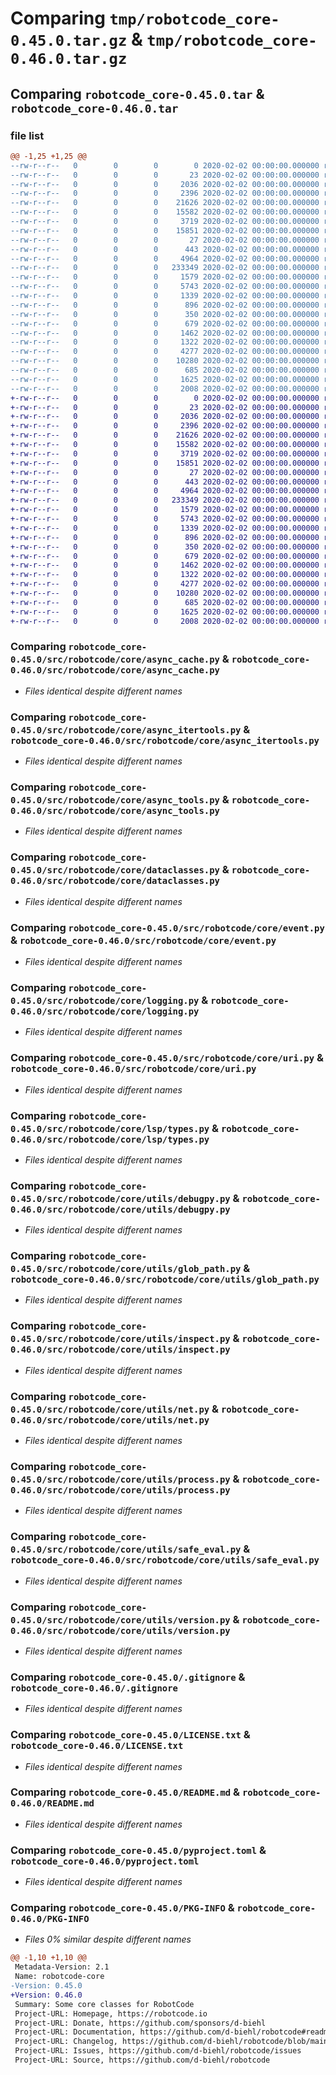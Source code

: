 # Comparing `tmp/robotcode_core-0.45.0.tar.gz` & `tmp/robotcode_core-0.46.0.tar.gz`

## Comparing `robotcode_core-0.45.0.tar` & `robotcode_core-0.46.0.tar`

### file list

```diff
@@ -1,25 +1,25 @@
--rw-r--r--   0        0        0        0 2020-02-02 00:00:00.000000 robotcode_core-0.45.0/src/robotcode/core/__init__.py
--rw-r--r--   0        0        0       23 2020-02-02 00:00:00.000000 robotcode_core-0.45.0/src/robotcode/core/__version__.py
--rw-r--r--   0        0        0     2036 2020-02-02 00:00:00.000000 robotcode_core-0.45.0/src/robotcode/core/async_cache.py
--rw-r--r--   0        0        0     2396 2020-02-02 00:00:00.000000 robotcode_core-0.45.0/src/robotcode/core/async_itertools.py
--rw-r--r--   0        0        0    21626 2020-02-02 00:00:00.000000 robotcode_core-0.45.0/src/robotcode/core/async_tools.py
--rw-r--r--   0        0        0    15582 2020-02-02 00:00:00.000000 robotcode_core-0.45.0/src/robotcode/core/dataclasses.py
--rw-r--r--   0        0        0     3719 2020-02-02 00:00:00.000000 robotcode_core-0.45.0/src/robotcode/core/event.py
--rw-r--r--   0        0        0    15851 2020-02-02 00:00:00.000000 robotcode_core-0.45.0/src/robotcode/core/logging.py
--rw-r--r--   0        0        0       27 2020-02-02 00:00:00.000000 robotcode_core-0.45.0/src/robotcode/core/py.typed
--rw-r--r--   0        0        0      443 2020-02-02 00:00:00.000000 robotcode_core-0.45.0/src/robotcode/core/types.py
--rw-r--r--   0        0        0     4964 2020-02-02 00:00:00.000000 robotcode_core-0.45.0/src/robotcode/core/uri.py
--rw-r--r--   0        0        0   233349 2020-02-02 00:00:00.000000 robotcode_core-0.45.0/src/robotcode/core/lsp/types.py
--rw-r--r--   0        0        0     1579 2020-02-02 00:00:00.000000 robotcode_core-0.45.0/src/robotcode/core/utils/debugpy.py
--rw-r--r--   0        0        0     5743 2020-02-02 00:00:00.000000 robotcode_core-0.45.0/src/robotcode/core/utils/glob_path.py
--rw-r--r--   0        0        0     1339 2020-02-02 00:00:00.000000 robotcode_core-0.45.0/src/robotcode/core/utils/inspect.py
--rw-r--r--   0        0        0      896 2020-02-02 00:00:00.000000 robotcode_core-0.45.0/src/robotcode/core/utils/net.py
--rw-r--r--   0        0        0      350 2020-02-02 00:00:00.000000 robotcode_core-0.45.0/src/robotcode/core/utils/path.py
--rw-r--r--   0        0        0      679 2020-02-02 00:00:00.000000 robotcode_core-0.45.0/src/robotcode/core/utils/process.py
--rw-r--r--   0        0        0     1462 2020-02-02 00:00:00.000000 robotcode_core-0.45.0/src/robotcode/core/utils/safe_eval.py
--rw-r--r--   0        0        0     1322 2020-02-02 00:00:00.000000 robotcode_core-0.45.0/src/robotcode/core/utils/version.py
--rw-r--r--   0        0        0     4277 2020-02-02 00:00:00.000000 robotcode_core-0.45.0/.gitignore
--rw-r--r--   0        0        0    10280 2020-02-02 00:00:00.000000 robotcode_core-0.45.0/LICENSE.txt
--rw-r--r--   0        0        0      685 2020-02-02 00:00:00.000000 robotcode_core-0.45.0/README.md
--rw-r--r--   0        0        0     1625 2020-02-02 00:00:00.000000 robotcode_core-0.45.0/pyproject.toml
--rw-r--r--   0        0        0     2008 2020-02-02 00:00:00.000000 robotcode_core-0.45.0/PKG-INFO
+-rw-r--r--   0        0        0        0 2020-02-02 00:00:00.000000 robotcode_core-0.46.0/src/robotcode/core/__init__.py
+-rw-r--r--   0        0        0       23 2020-02-02 00:00:00.000000 robotcode_core-0.46.0/src/robotcode/core/__version__.py
+-rw-r--r--   0        0        0     2036 2020-02-02 00:00:00.000000 robotcode_core-0.46.0/src/robotcode/core/async_cache.py
+-rw-r--r--   0        0        0     2396 2020-02-02 00:00:00.000000 robotcode_core-0.46.0/src/robotcode/core/async_itertools.py
+-rw-r--r--   0        0        0    21626 2020-02-02 00:00:00.000000 robotcode_core-0.46.0/src/robotcode/core/async_tools.py
+-rw-r--r--   0        0        0    15582 2020-02-02 00:00:00.000000 robotcode_core-0.46.0/src/robotcode/core/dataclasses.py
+-rw-r--r--   0        0        0     3719 2020-02-02 00:00:00.000000 robotcode_core-0.46.0/src/robotcode/core/event.py
+-rw-r--r--   0        0        0    15851 2020-02-02 00:00:00.000000 robotcode_core-0.46.0/src/robotcode/core/logging.py
+-rw-r--r--   0        0        0       27 2020-02-02 00:00:00.000000 robotcode_core-0.46.0/src/robotcode/core/py.typed
+-rw-r--r--   0        0        0      443 2020-02-02 00:00:00.000000 robotcode_core-0.46.0/src/robotcode/core/types.py
+-rw-r--r--   0        0        0     4964 2020-02-02 00:00:00.000000 robotcode_core-0.46.0/src/robotcode/core/uri.py
+-rw-r--r--   0        0        0   233349 2020-02-02 00:00:00.000000 robotcode_core-0.46.0/src/robotcode/core/lsp/types.py
+-rw-r--r--   0        0        0     1579 2020-02-02 00:00:00.000000 robotcode_core-0.46.0/src/robotcode/core/utils/debugpy.py
+-rw-r--r--   0        0        0     5743 2020-02-02 00:00:00.000000 robotcode_core-0.46.0/src/robotcode/core/utils/glob_path.py
+-rw-r--r--   0        0        0     1339 2020-02-02 00:00:00.000000 robotcode_core-0.46.0/src/robotcode/core/utils/inspect.py
+-rw-r--r--   0        0        0      896 2020-02-02 00:00:00.000000 robotcode_core-0.46.0/src/robotcode/core/utils/net.py
+-rw-r--r--   0        0        0      350 2020-02-02 00:00:00.000000 robotcode_core-0.46.0/src/robotcode/core/utils/path.py
+-rw-r--r--   0        0        0      679 2020-02-02 00:00:00.000000 robotcode_core-0.46.0/src/robotcode/core/utils/process.py
+-rw-r--r--   0        0        0     1462 2020-02-02 00:00:00.000000 robotcode_core-0.46.0/src/robotcode/core/utils/safe_eval.py
+-rw-r--r--   0        0        0     1322 2020-02-02 00:00:00.000000 robotcode_core-0.46.0/src/robotcode/core/utils/version.py
+-rw-r--r--   0        0        0     4277 2020-02-02 00:00:00.000000 robotcode_core-0.46.0/.gitignore
+-rw-r--r--   0        0        0    10280 2020-02-02 00:00:00.000000 robotcode_core-0.46.0/LICENSE.txt
+-rw-r--r--   0        0        0      685 2020-02-02 00:00:00.000000 robotcode_core-0.46.0/README.md
+-rw-r--r--   0        0        0     1625 2020-02-02 00:00:00.000000 robotcode_core-0.46.0/pyproject.toml
+-rw-r--r--   0        0        0     2008 2020-02-02 00:00:00.000000 robotcode_core-0.46.0/PKG-INFO
```

### Comparing `robotcode_core-0.45.0/src/robotcode/core/async_cache.py` & `robotcode_core-0.46.0/src/robotcode/core/async_cache.py`

 * *Files identical despite different names*

### Comparing `robotcode_core-0.45.0/src/robotcode/core/async_itertools.py` & `robotcode_core-0.46.0/src/robotcode/core/async_itertools.py`

 * *Files identical despite different names*

### Comparing `robotcode_core-0.45.0/src/robotcode/core/async_tools.py` & `robotcode_core-0.46.0/src/robotcode/core/async_tools.py`

 * *Files identical despite different names*

### Comparing `robotcode_core-0.45.0/src/robotcode/core/dataclasses.py` & `robotcode_core-0.46.0/src/robotcode/core/dataclasses.py`

 * *Files identical despite different names*

### Comparing `robotcode_core-0.45.0/src/robotcode/core/event.py` & `robotcode_core-0.46.0/src/robotcode/core/event.py`

 * *Files identical despite different names*

### Comparing `robotcode_core-0.45.0/src/robotcode/core/logging.py` & `robotcode_core-0.46.0/src/robotcode/core/logging.py`

 * *Files identical despite different names*

### Comparing `robotcode_core-0.45.0/src/robotcode/core/uri.py` & `robotcode_core-0.46.0/src/robotcode/core/uri.py`

 * *Files identical despite different names*

### Comparing `robotcode_core-0.45.0/src/robotcode/core/lsp/types.py` & `robotcode_core-0.46.0/src/robotcode/core/lsp/types.py`

 * *Files identical despite different names*

### Comparing `robotcode_core-0.45.0/src/robotcode/core/utils/debugpy.py` & `robotcode_core-0.46.0/src/robotcode/core/utils/debugpy.py`

 * *Files identical despite different names*

### Comparing `robotcode_core-0.45.0/src/robotcode/core/utils/glob_path.py` & `robotcode_core-0.46.0/src/robotcode/core/utils/glob_path.py`

 * *Files identical despite different names*

### Comparing `robotcode_core-0.45.0/src/robotcode/core/utils/inspect.py` & `robotcode_core-0.46.0/src/robotcode/core/utils/inspect.py`

 * *Files identical despite different names*

### Comparing `robotcode_core-0.45.0/src/robotcode/core/utils/net.py` & `robotcode_core-0.46.0/src/robotcode/core/utils/net.py`

 * *Files identical despite different names*

### Comparing `robotcode_core-0.45.0/src/robotcode/core/utils/process.py` & `robotcode_core-0.46.0/src/robotcode/core/utils/process.py`

 * *Files identical despite different names*

### Comparing `robotcode_core-0.45.0/src/robotcode/core/utils/safe_eval.py` & `robotcode_core-0.46.0/src/robotcode/core/utils/safe_eval.py`

 * *Files identical despite different names*

### Comparing `robotcode_core-0.45.0/src/robotcode/core/utils/version.py` & `robotcode_core-0.46.0/src/robotcode/core/utils/version.py`

 * *Files identical despite different names*

### Comparing `robotcode_core-0.45.0/.gitignore` & `robotcode_core-0.46.0/.gitignore`

 * *Files identical despite different names*

### Comparing `robotcode_core-0.45.0/LICENSE.txt` & `robotcode_core-0.46.0/LICENSE.txt`

 * *Files identical despite different names*

### Comparing `robotcode_core-0.45.0/README.md` & `robotcode_core-0.46.0/README.md`

 * *Files identical despite different names*

### Comparing `robotcode_core-0.45.0/pyproject.toml` & `robotcode_core-0.46.0/pyproject.toml`

 * *Files identical despite different names*

### Comparing `robotcode_core-0.45.0/PKG-INFO` & `robotcode_core-0.46.0/PKG-INFO`

 * *Files 0% similar despite different names*

```diff
@@ -1,10 +1,10 @@
 Metadata-Version: 2.1
 Name: robotcode-core
-Version: 0.45.0
+Version: 0.46.0
 Summary: Some core classes for RobotCode
 Project-URL: Homepage, https://robotcode.io
 Project-URL: Donate, https://github.com/sponsors/d-biehl
 Project-URL: Documentation, https://github.com/d-biehl/robotcode#readme
 Project-URL: Changelog, https://github.com/d-biehl/robotcode/blob/main/CHANGELOG.md
 Project-URL: Issues, https://github.com/d-biehl/robotcode/issues
 Project-URL: Source, https://github.com/d-biehl/robotcode
```

